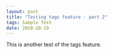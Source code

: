 ```yaml
---
layout: post
title: "Testing tags feature - part 2"
tags: Sample Test
date: 2020-10-19
---
```


This is another test of the tags feature.
